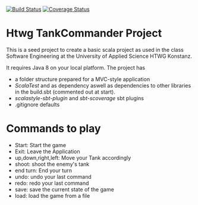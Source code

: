 [![Build Status](https://travis-ci.org/segidev/TankCommander2.0.svg?branch=master)](https://travis-ci.org/segidev/TankCommander2.0)
[![Coverage Status](https://coveralls.io/repos/github/segidev/TankCommander2.0/badge.svg)](https://coveralls.io/github/segidev/TankCommander2.0)

# Htwg TankCommander Project 
This is a seed project to create a basic scala project as used in the
class Software Engineering at the University of Applied Science HTWG Konstanz.

It requires Java 8 on your local platform.
The project has
* a folder structure prepared for a MVC-style application
* *ScalaTest* and as dependency aswell as dependencies to other libraries in the build.sbt (commented out at start).
* *scalastyle-sbt-plugin* and *sbt-scoverage* sbt plugins
* .gitignore defaults

# Commands to play
* Start: Start the game
* Exit: Leave the Application
* up,down,right,left: Move your Tank accordingly
* shoot: shoot the enemy's tank
* end turn: End your turn
* undo: undo your last command
* redo: redo your last command
* save: save the current state of the game
* load: load the game from a file
